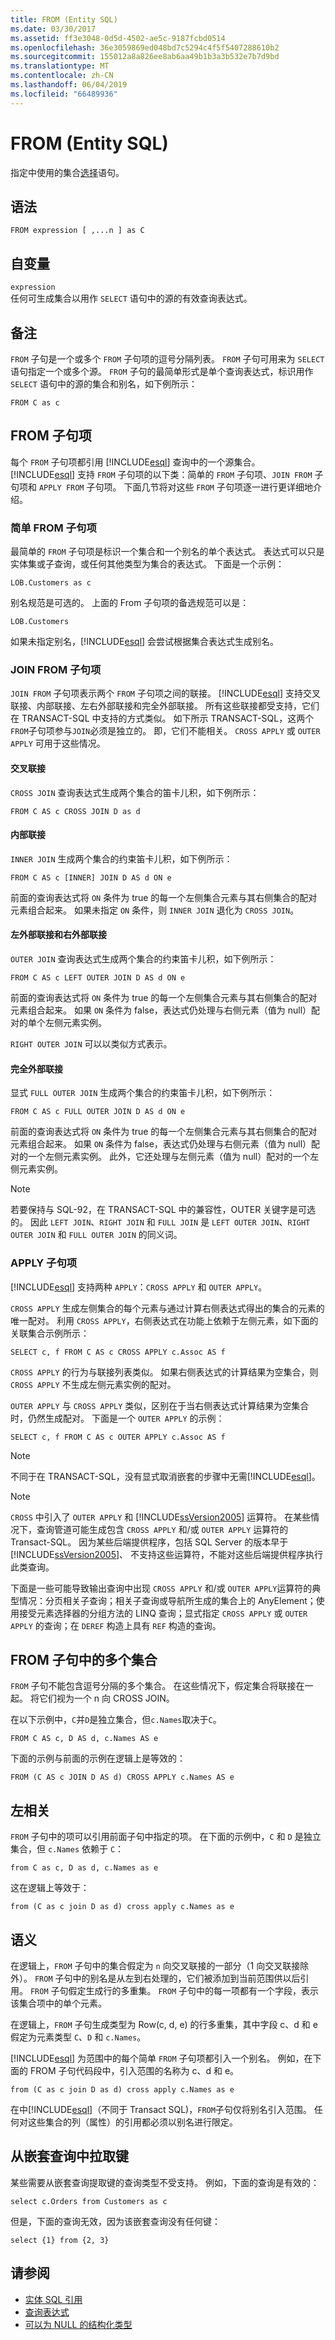 ```yaml
---
title: FROM (Entity SQL)
ms.date: 03/30/2017
ms.assetid: ff3e3048-0d5d-4502-ae5c-9187fcbd0514
ms.openlocfilehash: 36e3059869ed048bd7c5294c4f5f5407288610b2
ms.sourcegitcommit: 155012a8a826ee8ab6aa49b1b3a3b532e7b7d9bd
ms.translationtype: MT
ms.contentlocale: zh-CN
ms.lasthandoff: 06/04/2019
ms.locfileid: "66489936"
---
```

# <a name="from-entity-sql"></a>FROM (Entity SQL)
指定中使用的集合[选择](../../../../../../docs/framework/data/adonet/ef/language-reference/select-entity-sql.md)语句。  
  
## <a name="syntax"></a>语法  
  
```  
FROM expression [ ,...n ] as C  
```  
  
## <a name="arguments"></a>自变量  
 `expression`  
 任何可生成集合以用作 `SELECT` 语句中的源的有效查询表达式。  
  
## <a name="remarks"></a>备注  
 `FROM` 子句是一个或多个 `FROM` 子句项的逗号分隔列表。 `FROM` 子句可用来为 `SELECT` 语句指定一个或多个源。 `FROM` 子句的最简单形式是单个查询表达式，标识用作 `SELECT` 语句中的源的集合和别名，如下例所示：  
  
 `FROM C as c`  
  
## <a name="from-clause-items"></a>FROM 子句项  
 每个 `FROM` 子句项都引用 [!INCLUDE[esql](../../../../../../includes/esql-md.md)] 查询中的一个源集合。 [!INCLUDE[esql](../../../../../../includes/esql-md.md)] 支持 `FROM` 子句项的以下类：简单的 `FROM` 子句项、`JOIN FROM` 子句项和 `APPLY FROM` 子句项。 下面几节将对这些 `FROM` 子句项逐一进行更详细地介绍。  
  
### <a name="simple-from-clause-item"></a>简单 FROM 子句项  
 最简单的 `FROM` 子句项是标识一个集合和一个别名的单个表达式。 表达式可以只是实体集或子查询，或任何其他类型为集合的表达式。 下面是一个示例：  
  
```  
LOB.Customers as c  
```  
  
 别名规范是可选的。 上面的 From 子句项的备选规范可以是：  
  
```  
LOB.Customers  
```  
  
 如果未指定别名，[!INCLUDE[esql](../../../../../../includes/esql-md.md)] 会尝试根据集合表达式生成别名。  
  
### <a name="join-from-clause-item"></a>JOIN FROM 子句项  
 `JOIN FROM` 子句项表示两个 `FROM` 子句项之间的联接。 [!INCLUDE[esql](../../../../../../includes/esql-md.md)] 支持交叉联接、内部联接、左右外部联接和完全外部联接。 所有这些联接都受支持，它们在 TRANSACT-SQL 中支持的方式类似。 如下所示 TRANSACT-SQL，这两个`FROM`子句项参与`JOIN`必须是独立的。 即，它们不能相关。 `CROSS APPLY` 或 `OUTER APPLY` 可用于这些情况。  
  
#### <a name="cross-joins"></a>交叉联接  
 `CROSS JOIN` 查询表达式生成两个集合的笛卡儿积，如下例所示：  
  
 `FROM C AS c CROSS JOIN D as d`  
  
#### <a name="inner-joins"></a>内部联接  
 `INNER JOIN` 生成两个集合的约束笛卡儿积，如下例所示：  
  
 `FROM C AS c [INNER] JOIN D AS d ON e`  
  
 前面的查询表达式将 `ON` 条件为 true 的每一个左侧集合元素与其右侧集合的配对元素组合起来。 如果未指定 `ON` 条件，则 `INNER JOIN` 退化为 `CROSS JOIN`。  
  
#### <a name="left-outer-joins-and-right-outer-joins"></a>左外部联接和右外部联接  
 `OUTER JOIN` 查询表达式生成两个集合的约束笛卡儿积，如下例所示：  
  
 `FROM C AS c LEFT OUTER JOIN D AS d ON e`  
  
 前面的查询表达式将 `ON` 条件为 true 的每一个左侧集合元素与其右侧集合的配对元素组合起来。 如果 `ON` 条件为 false，表达式仍处理与右侧元素（值为 null）配对的单个左侧元素实例。  
  
 `RIGHT OUTER JOIN` 可以以类似方式表示。  
  
#### <a name="full-outer-joins"></a>完全外部联接  
 显式 `FULL OUTER JOIN` 生成两个集合的约束笛卡儿积，如下例所示：  
  
 `FROM C AS c FULL OUTER JOIN D AS d ON e`  
  
 前面的查询表达式将 `ON` 条件为 true 的每一个左侧集合元素与其右侧集合的配对元素组合起来。 如果 `ON` 条件为 false，表达式仍处理与右侧元素（值为 null）配对的一个左侧元素实例。 此外，它还处理与左侧元素（值为 null）配对的一个左侧元素实例。  
  
> [!NOTE]
>  若要保持与 SQL-92，在 TRANSACT-SQL 中的兼容性，OUTER 关键字是可选的。 因此 `LEFT JOIN`、`RIGHT JOIN` 和 `FULL JOIN` 是 `LEFT OUTER JOIN`、`RIGHT OUTER JOIN` 和 `FULL OUTER JOIN` 的同义词。  
  
### <a name="apply-clause-item"></a>APPLY 子句项  
 [!INCLUDE[esql](../../../../../../includes/esql-md.md)] 支持两种 `APPLY`：`CROSS APPLY` 和 `OUTER APPLY`。  
  
 `CROSS APPLY` 生成左侧集合的每个元素与通过计算右侧表达式得出的集合的元素的唯一配对。 利用 `CROSS APPLY`，右侧表达式在功能上依赖于左侧元素，如下面的关联集合示例所示：  
  
 `SELECT c, f FROM C AS c CROSS APPLY c.Assoc AS f`  
  
 `CROSS APPLY` 的行为与联接列表类似。 如果右侧表达式的计算结果为空集合，则 `CROSS APPLY` 不生成左侧元素实例的配对。  
  
 `OUTER APPLY` 与 `CROSS APPLY` 类似，区别在于当右侧表达式计算结果为空集合时，仍然生成配对。 下面是一个 `OUTER APPLY` 的示例：  
  
 `SELECT c, f FROM C AS c OUTER APPLY c.Assoc AS f`  
  
> [!NOTE]
>  不同于在 TRANSACT-SQL，没有显式取消嵌套的步骤中无需[!INCLUDE[esql](../../../../../../includes/esql-md.md)]。  
  
> [!NOTE]
>  `CROSS` 中引入了 `OUTER APPLY` 和 [!INCLUDE[ssVersion2005](../../../../../../includes/ssversion2005-md.md)] 运算符。 在某些情况下，查询管道可能生成包含 `CROSS APPLY` 和/或 `OUTER APPLY` 运算符的 Transact-SQL。 因为某些后端提供程序，包括 SQL Server 的版本早于[!INCLUDE[ssVersion2005](../../../../../../includes/ssversion2005-md.md)]、 不支持这些运算符，不能对这些后端提供程序执行此类查询。  
>   
>  下面是一些可能导致输出查询中出现 `CROSS APPLY` 和/或 `OUTER APPLY`运算符的典型情况：分页相关子查询；相关子查询或导航所生成的集合上的 AnyElement；使用接受元素选择器的分组方法的 LINQ 查询；显式指定 `CROSS APPLY` 或 `OUTER APPLY` 的查询；在 `DEREF` 构造上具有 `REF` 构造的查询。  
  
## <a name="multiple-collections-in-the-from-clause"></a>FROM 子句中的多个集合  
 `FROM` 子句不能包含逗号分隔的多个集合。 在这些情况下，假定集合将联接在一起。 将它们视为一个 n 向 CROSS JOIN。  
  
 在以下示例中，`C`并`D`是独立集合，但`c.Names`取决于`C`。  
  
```  
FROM C AS c, D AS d, c.Names AS e  
```  
  
 下面的示例与前面的示例在逻辑上是等效的：  
  
 `FROM (C AS c JOIN D AS d) CROSS APPLY c.Names AS e`  
  
## <a name="left-correlation"></a>左相关  
 `FROM` 子句中的项可以引用前面子句中指定的项。 在下面的示例中，`C` 和 `D` 是独立集合，但 `c.Names` 依赖于 `C`：  
  
```  
from C as c, D as d, c.Names as e  
```  
  
 这在逻辑上等效于：  
  
```  
from (C as c join D as d) cross apply c.Names as e  
```  
  
## <a name="semantics"></a>语义  
 在逻辑上，`FROM` 子句中的集合假定为 `n` 向交叉联接的一部分（1 向交叉联接除外）。 `FROM` 子句中的别名是从左到右处理的，它们被添加到当前范围供以后引用。 `FROM` 子句假定生成行的多重集。 `FROM` 子句中的每一项都有一个字段，表示该集合项中的单个元素。  
  
 在逻辑上，`FROM` 子句生成类型为 Row(c, d, e) 的行多重集，其中字段 c、d 和 e 假定为元素类型 `C`、`D` 和 `c.Names`。  
  
 [!INCLUDE[esql](../../../../../../includes/esql-md.md)] 为范围中的每个简单 `FROM` 子句项都引入一个别名。 例如，在下面的 FROM 子句代码段中，引入范围的名称为 c、d 和 e。  
  
```  
from (C as c join D as d) cross apply c.Names as e  
```  
  
 在中[!INCLUDE[esql](../../../../../../includes/esql-md.md)]（不同于 Transact SQL)，`FROM`子句仅将别名引入范围。 任何对这些集合的列（属性）的引用都必须以别名进行限定。  
  
## <a name="pulling-up-keys-from-nested-queries"></a>从嵌套查询中拉取键  
 某些需要从嵌套查询提取键的查询类型不受支持。 例如，下面的查询是有效的：  
  
```  
select c.Orders from Customers as c   
```  
  
 但是，下面的查询无效，因为该嵌套查询没有任何键：  
  
```  
select {1} from {2, 3}  
```  
  
## <a name="see-also"></a>请参阅

- [实体 SQL 引用](../../../../../../docs/framework/data/adonet/ef/language-reference/entity-sql-reference.md)
- [查询表达式](../../../../../../docs/framework/data/adonet/ef/language-reference/query-expressions-entity-sql.md)
- [可以为 NULL 的结构化类型](../../../../../../docs/framework/data/adonet/ef/language-reference/nullable-structured-types-entity-sql.md)
